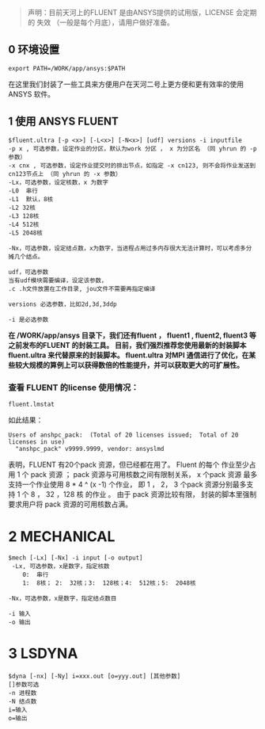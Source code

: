 > 声明：目前天河上的FLUENT 是由ANSYS提供的试用版，LICENSE 会定期的 失效 （一般是每个月底），请用户做好准备。

## 0 环境设置

```
export PATH=/WORK/app/ansys:$PATH
```

在这里我们封装了一些工具来方便用户在天河二号上更方便和更有效率的使用ANSYS 软件。



## 1 使用 ANSYS FLUENT

```
$fluent.ultra [-p <x>] [-L<x>] [-N<x>] [udf] versions -i inputfile
-p x , 可选参数，设定作业的分区，默认为work 分区 ， x 为分区名 （同 yhrun 的 -p 参数）
-x cnx , 可选参数，设定作业提交时的排出节点，如指定 -x cn123, 则不会将作业发送到 cn123节点上 （同 yhrun 的 -x 参数）
-Lx，可选参数，设定核数，x 为数字
-L0  串行
-L1  默认，8核
-L2 32核
-L3 128核
-L4 512核
-L5 2048核

-Nx，可选参数，设定结点数，x为数字，当进程占用过多内存很大无法计算时，可以考虑多分摊几个结点。

udf，可选参数
当有udf模块需要编译，设定该参数，
.c .h文件放置在工作目录, jou文件不需要再指定编译

versions 必选参数，比如2d,3d,3ddp

-i 是必选参数
```

**在 /WORK/app/ansys 目录下，我们还有fluent ， fluent1 , fluent2, fluent3 等之前发布的FLUENT 的封装工具。 目前，我们强烈推荐您使用最新的封装脚本  fluent.ultra 来代替原来的封装脚本。 fluent.ultra 对MPI 通信进行了优化，在某些较大规模的算例上可以获得数倍的性能提升，并可以获取更大的可扩展性。**

### 查看 FLUENT 的license 使用情况：
```
fluent.lmstat
```
如此结果：
```
Users of anshpc_pack:  (Total of 20 licenses issued;  Total of 20 licenses in use)
  "anshpc_pack" v9999.9999, vendor: ansyslmd
```
表明，FLUENT 有20个pack 资源，但已经都在用了。
Fluent 的每个 作业至少占用 1 个 pack 资源 ； pack 资源与可用核数之间有限制关系， x 个pack 资源 最多支持一个作业使用 8 * 4 ^ (x -1) 个作业， 即 1 ， 2， 3 个pack 资源分别最多支持 1 个 8 ， 32 ，128 核 的作业 。 由于 pack 资源比较有限， 封装的脚本里强制要求用户将 pack 资源的可用核数占满。  



# 2 MECHANICAL
```
$mech [-Lx] [-Nx] -i input [-o output]
 -Lx, 可选参数，x是数字，指定核数
    0:  串行
    1:  8核； 2:  32核；3:  128核；4:  512核；5:  2048核

-Nx，可选参数，x是数字，指定结点数目

-i 输入
-o 输出
```

# 3 LSDYNA

```
$dyna [-nx] [-Ny] i=xxx.out [o=yyy.out] [其他参数]
[]参数可选
-n 进程数
-N 结点数
i=输入
o=输出
```

